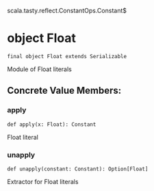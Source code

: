 scala.tasty.reflect.ConstantOps.Constant$
# object Float

<pre><code class="language-scala" >final object Float extends Serializable</pre></code>
Module of Float literals

## Concrete Value Members:
### apply
<pre><code class="language-scala" >def apply(x: Float): Constant</pre></code>
Float literal

### unapply
<pre><code class="language-scala" >def unapply(constant: Constant): Option[Float]</pre></code>
Extractor for Float literals

